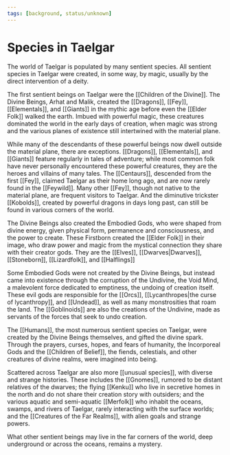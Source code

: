 ```yaml
---
tags: [background, status/unknown]
---
```

# Species in Taelgar

The world of Taelgar is populated by many sentient species. All sentient species in Taelgar were created, in some way, by magic, usually by the direct intervention of a deity.  

The first sentient beings on Taelgar were the [[Children of the Divine]]. The Divine Beings, Arhat and Malik, created the [[Dragons]], [[Fey]], [[Elementals]], and [[Giants]] in the mythic age before even the [[Elder Folk]] walked the earth. Imbued with powerful magic, these creatures dominated the world in the early days of creation, when magic was strong and the various planes of existence still intertwined with the material plane. 

While many of the descendants of these powerful beings now dwell outside the material plane, there are exceptions. [[Dragons]], [[Elementals]], and [[Giants]] feature regularly in tales of adventure; while most common folk have never personally encountered these powerful creatures, they are the heroes and villains of many tales. The [[Centaurs]], descended from the first [[Fey]], claimed Taelgar as their home long ago, and are now rarely found in the [[Feywild]]. Many other [[Fey]], though not native to the material plane, are frequent visitors to Taelgar. And the diminutive trickster [[Kobolds]], created by powerful dragons in days long past, can still be found in various corners of the world. 

The Divine Beings also created the Embodied Gods, who were shaped from divine energy, given physical form, permanence and consciousness, and the power to create. These Firstborn created the [[Elder Folk]] in their image, who draw power and magic from the mystical connection they share with their creator gods. They are the [[Elves]], [[Dwarves|Dwarves]], [[Stoneborn]], [[Lizardfolk]], and [[Halflings]]

Some Embodied Gods were not created by the Divine Beings, but instead came into existence through the corruption of the Undivine, the Void Mind, a malevolent force dedicated to emptiness, the undoing of creation itself. These evil gods are responsible for the [[Orcs]], [[Lycanthropes|the curse of lycanthropy]], and [[Undead]], as well as many monstrosities that roam the land. The [[Goblinoids]] are also the creations of the Undivine, made as servants of the forces that seek to undo creation. 

The [[Humans]], the most numerous sentient species on Taelgar, were created by the Divine Beings themselves, and gifted the divine spark. Through the prayers, curses, hopes, and fears of humanity, the Incorporeal Gods and the [[Children of Belief]], the fiends, celestials, and other creatures of divine realms, were imagined into being.

Scattered across Taelgar are also more [[unusual species]], with diverse and strange histories. These includes the [[Gnomes]], rumored to be distant relatives of the dwarves; the flying [[Kenku]] who live in secretive homes in the north and do not share their creation story with outsiders; and the various aquatic and semi-aquatic [[Merfolk]] who inhabit the oceans, swamps, and rivers of Taelgar, rarely interacting with the surface worlds; and the [[Creatures of the Far Realms]], with alien goals and strange powers. 

What other sentient beings may live in the far corners of the world, deep underground or across the oceans, remains a mystery. 